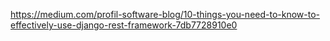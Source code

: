 https://medium.com/profil-software-blog/10-things-you-need-to-know-to-effectively-use-django-rest-framework-7db7728910e0